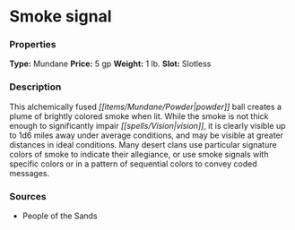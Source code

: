 ﻿---
Title: "Smoke signal"
Type: "Mundane"
Price: "5 gp"
Weight: "1 lb."
Slot: "Slotless"
Description: |
  "This alchemically fused powder ball creates a plume of brightly colored smoke when lit. While the smoke is not thick enough to significantly impair vision, it is clearly visible up to 1d6 miles away under average conditions, and may be visible at greater distances in ideal conditions. Many desert clans use particular signature colors of smoke to indicate their allegiance, or use smoke signals with specific colors or in a pattern of sequential colors to convey coded messages."
Sources: "['People of the Sands']"
---

# Smoke signal

### Properties

**Type:** Mundane **Price:** 5 gp **Weight:** 1 lb. **Slot:** Slotless

### Description

This alchemically fused _[[items/Mundane/Powder|powder]]_ ball creates a plume of brightly colored smoke when lit. While the smoke is not thick enough to significantly impair _[[spells/Vision|vision]]_, it is clearly visible up to 1d6 miles away under average conditions, and may be visible at greater distances in ideal conditions. Many desert clans use particular signature colors of smoke to indicate their allegiance, or use smoke signals with specific colors or in a pattern of sequential colors to convey coded messages.

### Sources

* People of the Sands
